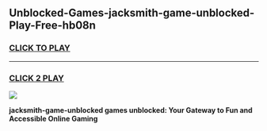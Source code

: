 
## Unblocked-Games-jacksmith-game-unblocked-Play-Free-hb08n
<h3>
<a href="https://premium76.site?title=jacksmith-game-unblocked&ref=18A">CLICK TO PLAY</a></h3>
<hr>

<h3>
<a href="https://premium76.site?title=jacksmith-game-unblocked&ref=18A">CLICK 2 PLAY</a>
  
</h3>

<a href="https://premium76.site?title=jacksmith-game-unblocked&ref=18A"><img src="https://clearcache.store/games.png"></a>


**jacksmith-game-unblocked games unblocked: Your Gateway to Fun and Accessible Online Gaming**
